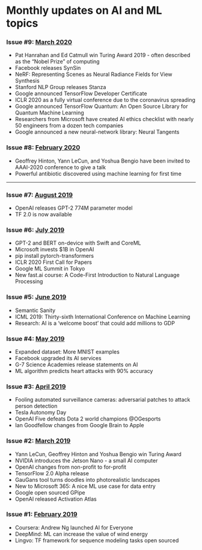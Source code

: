 # Monthly updates on AI and ML topics
### Issue #9: [March 2020](https://github.com/Machine-Learning-Tokyo/AI-ML-Newsletter/blob/master/issues/issue%239.md)
- Pat Hanrahan and Ed Catmull win Turing Award 2019 - often described as the “Nobel Prize” of computing
- Facebook releases SynSin
- NeRF: Representing Scenes as Neural Radiance Fields for View Synthesis
- Stanford NLP Group releases Stanza
- Google announced TensorFlow Developer Certificate
- ICLR 2020 as a fully virtual conference due to the coronavirus spreading
- Google announced TensorFlow Quantum: An Open Source Library for Quantum Machine Learning  
- Researchers from Microsoft have created AI ethics checklist with nearly 50 engineers from a dozen tech companies
- Google announced a new neural-network library: Neural Tangents

### Issue #8: [February 2020](https://github.com/Machine-Learning-Tokyo/AI-ML-Newsletter/blob/master/issues/issue%238.md)
- Geoffrey Hinton, Yann LeCun, and Yoshua Bengio have been invited to AAAI-2020 conference to give a talk
- Powerful antibiotic discovered using machine learning for first time                                                 
---                                                 
### Issue #7: [August 2019](https://github.com/Machine-Learning-Tokyo/AI-ML-Newsletter/blob/master/issues/issue%237.md)
- OpenAI releases GPT-2 774M parameter model
- TF 2.0 is now available

### Issue #6: [July 2019](https://github.com/Machine-Learning-Tokyo/AI-ML-Newsletter/blob/master/issues/issue%236.md)
- GPT-2 and BERT on-device with Swift and CoreML
- Microsoft invests $1B in OpenAI
- pip install pytorch-transformers
- ICLR 2020 First Call for Papers
- Google ML Summit in Tokyo
- New fast.ai course: A Code-First Introduction to Natural Language Processing

### Issue #5: [June 2019](https://github.com/Machine-Learning-Tokyo/AI-ML-Newsletter/blob/master/issues/issue%235.md)
- Semantic Sanity
- ICML 2019: Thirty-sixth International Conference on Machine Learning
- Research: AI is a ‘welcome boost’ that could add millions to GDP

### Issue #4: [May 2019](https://github.com/Machine-Learning-Tokyo/AI-ML-Newsletter/blob/master/issues/issue%234.md)
- Expanded dataset: More MNIST examples
- Facebook upgraded its AI services
- G-7 Science Academies release statements on AI
- ML algorithm predicts heart attacks with 90% accuracy

### Issue #3: [April 2019](https://github.com/Machine-Learning-Tokyo/AI-ML-Newsletter/blob/master/issues/issue%233.md)
- Fooling automated surveillance cameras: adversarial patches to attack person detection
- Tesla Autonomy Day
- OpenAI Five defeats Dota 2 world champions @OGesports
- Ian Goodfellow changes from Google Brain to Apple

### Issue #2: [March 2019](https://github.com/Machine-Learning-Tokyo/AI-ML-Newsletter/blob/master/issues/issue%232.md)
- Yann LeCun, Geoffrey Hinton and Yoshua Bengio win Turing Award
- NVIDIA introduces the Jetson Nano - a small AI computer
- OpenAI changes from non-profit to for-profit
- TensorFlow 2.0 Alpha release
- GauGans tool turns doodles into photorealistic landscapes
- New to Microsoft 365: A nice ML use case for data entry
- Google open sourced GPipe
- OpenAI released Activation Atlas

### Issue #1: [February 2019](https://github.com/Machine-Learning-Tokyo/AI-ML-Newsletter/blob/master/issues/issue%231.md)
- Coursera: Andrew Ng launched AI for Everyone
- DeepMind: ML can increase the value of wind energy 
- Lingvo: TF framework for sequence modeling tasks open sourced
